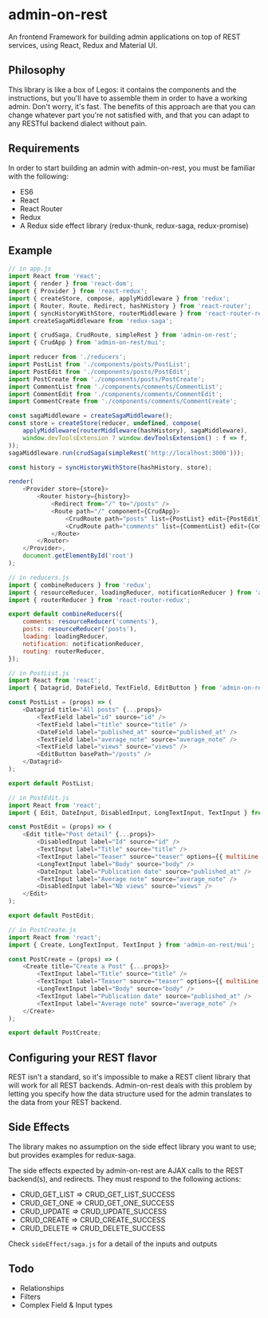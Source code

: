 # admin-on-rest

An frontend Framework for building admin applications on top of REST services, using React, Redux and Material UI.

## Philosophy

This library is like a box of Legos: it contains the components and the instructions, but you'll have to assemble them in order to have a working admin. Don't worry, it's fast. The benefits of this approach are that you can change whatever part you're not satisfied with, and that you can adapt to any RESTful backend dialect without pain.

## Requirements

In order to start building an admin with admin-on-rest, you must be familiar with the following:

* ES6
* React
* React Router
* Redux
* A Redux side effect library (redux-thunk, redux-saga, redux-promise)

## Example

```js
// in app.js
import React from 'react';
import { render } from 'react-dom';
import { Provider } from 'react-redux';
import { createStore, compose, applyMiddleware } from 'redux';
import { Router, Route, Redirect, hashHistory } from 'react-router';
import { syncHistoryWithStore, routerMiddleware } from 'react-router-redux';
import createSagaMiddleware from 'redux-saga';

import { crudSaga, CrudRoute, simpleRest } from 'admin-on-rest';
import { CrudApp } from 'admin-on-rest/mui';

import reducer from './reducers';
import PostList from './components/posts/PostList';
import PostEdit from './components/posts/PostEdit';
import PostCreate from './components/posts/PostCreate';
import CommentList from './components/comments/CommentList';
import CommentEdit from './components/comments/CommentEdit';
import CommentCreate from './components/comments/CommentCreate';

const sagaMiddleware = createSagaMiddleware();
const store = createStore(reducer, undefined, compose(
    applyMiddleware(routerMiddleware(hashHistory), sagaMiddleware),
    window.devToolsExtension ? window.devToolsExtension() : f => f,
));
sagaMiddleware.run(crudSaga(simpleRest('http://localhost:3000')));

const history = syncHistoryWithStore(hashHistory, store);

render(
    <Provider store={store}>
        <Router history={history}>
            <Redirect from="/" to="/posts" />
            <Route path="/" component={CrudApp}>
                <CrudRoute path="posts" list={PostList} edit={PostEdit} create={PostCreate} />
                <CrudRoute path="comments" list={CommentList} edit={CommentEdit} create={CommentCreate} />
            </Route>
        </Router>
    </Provider>,
    document.getElementById('root')
);
```

```js
// in reducers.js
import { combineReducers } from 'redux';
import { resourceReducer, loadingReducer, notificationReducer } from 'admin-on-rest';
import { routerReducer } from 'react-router-redux';

export default combineReducers({
    comments: resourceReducer('comments'),
    posts: resourceReducer('posts'),
    loading: loadingReducer,
    notification: notificationReducer,
    routing: routerReducer,
});
```

```js
// in PostList.js
import React from 'react';
import { Datagrid, DateField, TextField, EditButton } from 'admin-on-rest/mui';

const PostList = (props) => (
    <Datagrid title="All posts" {...props}>
        <TextField label="id" source="id" />
        <TextField label="title" source="title" />
        <DateField label="published_at" source="published_at" />
        <TextField label="average_note" source="average_note" />
        <TextField label="views" source="views" />
        <EditButton basePath="/posts" />
    </Datagrid>
);

export default PostList;
```

```js
// in PostEdit.js
import React from 'react';
import { Edit, DateInput, DisabledInput, LongTextInput, TextInput } from 'admin-on-rest/mui';

const PostEdit = (props) => (
    <Edit title="Post detail" {...props}>
        <DisabledInput label="Id" source="id" />
        <TextInput label="Title" source="title" />
        <TextInput label="Teaser" source="teaser" options={{ multiLine: true }} />
        <LongTextInput label="Body" source="body" />
        <DateInput label="Publication date" source="published_at" />
        <TextInput label="Average note" source="average_note" />
        <DisabledInput label="Nb views" source="views" />
    </Edit>
);

export default PostEdit;
```

```js
// in PostCreate.js
import React from 'react';
import { Create, LongTextInput, TextInput } from 'admin-on-rest/mui';

const PostCreate = (props) => (
    <Create title="Create a Post" {...props}>
        <TextInput label="Title" source="title" />
        <TextInput label="Teaser" source="teaser" options={{ multiLine: true }} />
        <LongTextInput label="Body" source="body" />
        <TextInput label="Publication date" source="published_at" />
        <TextInput label="Average note" source="average_note" />
    </Create>
);

export default PostCreate;
```

## Configuring your REST flavor

REST isn't a standard, so it's impossible to make a REST client library that will work for all REST backends. Admin-on-rest deals with this problem by letting you specify how the data structure used for the admin translates to the data from your REST backend.

## Side Effects

The library makes no assumption on the side effect library you want to use; but provides examples for redux-saga.

The side effects expected by admin-on-rest are AJAX calls to the REST backend(s), and redirects. They must respond to the following actions:

* CRUD_GET_LIST => CRUD_GET_LIST_SUCCESS
* CRUD_GET_ONE => CRUD_GET_ONE_SUCCESS
* CRUD_UPDATE => CRUD_UPDATE_SUCCESS
* CRUD_CREATE => CRUD_CREATE_SUCCESS
* CRUD_DELETE => CRUD_DELETE_SUCCESS

Check `sideEffect/saga.js` for a detail of the inputs and outputs

## Todo

* Relationships
* Filters
* Complex Field & Input types
